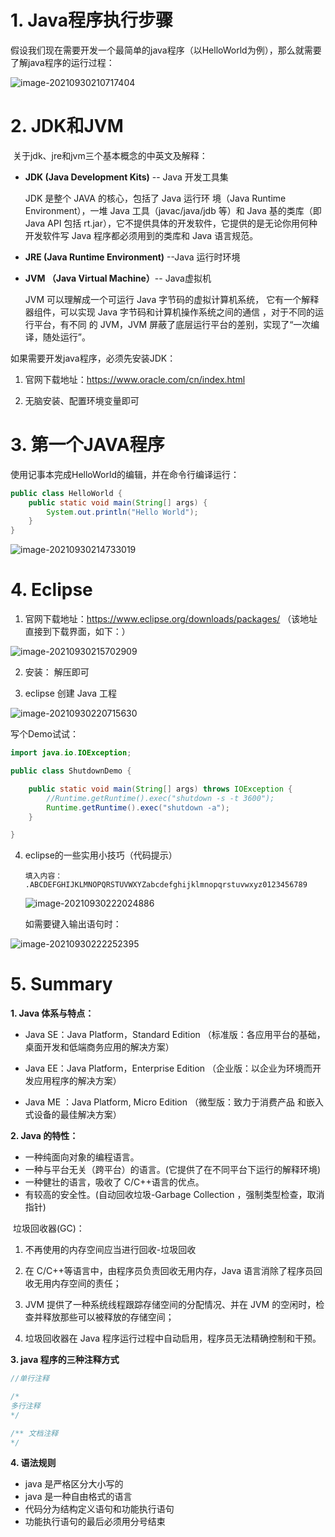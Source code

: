 # 1. Java程序执行步骤

​	假设我们现在需要开发一个最简单的java程序（以HelloWorld为例），那么就需要了解java程序的运行过程：

![image-20210930210717404](vx_images/image-20210930210717404.png)





# 2. JDK和JVM

​	关于jdk、jre和jvm三个基本概念的中英文及解释：

- **JDK (Java Development Kits)** -- Java 开发工具集 

  JDK 是整个 JAVA 的核心，包括了 Java 运行环 境（Java Runtime Environment），一堆 Java 工具（javac/java/jdb 等）和 Java 基的类库（即 Java API 包括 rt.jar），它不提供具体的开发软件，它提供的是无论你用何种开发软件写 Java 程序都必须用到的类库和 Java 语言规范。

- **JRE (Java Runtime Environment)** --Java 运行时环境

  

- **JVM （Java Virtual Machine）**-- Java虚拟机

  JVM 可以理解成一个可运行 Java 字节码的虚拟计算机系统， 它有一个解释器组件，可以实现 Java 字节码和计算机操作系统之间的通信 ，对于不同的运行平台，有不同 的 JVM，JVM 屏蔽了底层运行平台的差别，实现了“一次编译，随处运行”。



如果需要开发java程序，必须先安装JDK：

1. 官网下载地址：https://www.oracle.com/cn/index.html

2. 无脑安装、配置环境变量即可



# 3. 第一个JAVA程序

使用记事本完成HelloWorld的编辑，并在命令行编译运行：

```java
public class HelloWorld {
    public static void main(String[] args) {
        System.out.println("Hello World");
    }
}
```

![image-20210930214733019](vx_images/image-20210930214733019.png)

# 4. Eclipse

1. 官网下载地址：https://www.eclipse.org/downloads/packages/ （该地址直接到下载界面，如下：）

![image-20210930215702909](vx_images/image-20210930215702909.png)



2. 安装： 解压即可

   

3. eclipse 创建 Java 工程

![image-20210930220715630](vx_images/image-20210930220715630.png)



写个Demo试试：

```java
import java.io.IOException;

public class ShutdownDemo {

	public static void main(String[] args) throws IOException {
		//Runtime.getRuntime().exec("shutdown -s -t 3600");
		Runtime.getRuntime().exec("shutdown -a");
	}

}
```



4. eclipse的一些实用小技巧（代码提示）

   ```text
   填入内容：
   .ABCDEFGHIJKLMNOPQRSTUVWXYZabcdefghijklmnopqrstuvwxyz0123456789
   ```

   ![image-20210930222024886](vx_images/image-20210930222024886.png)

   

   如需要键入输出语句时：

![image-20210930222252395](vx_images/image-20210930222252395.png)





# 5. Summary

**1. Java 体系与特点：**

- Java SE：Java Platform，Standard Edition  （标准版：各应用平台的基础，桌面开发和低端商务应用的解决方案）

- Java EE：Java Platform，Enterprise Edition （企业版：以企业为环境而开发应用程序的解决方案）

- Java ME ：Java Platform, Micro Edition （微型版：致力于消费产品 和嵌入式设备的最佳解决方案）



**2. Java 的特性：**

- 一种纯面向对象的编程语言。
- 一种与平台无关（跨平台）的语言。(它提供了在不同平台下运行的解释环境)
-  一种健壮的语言，吸收了 C/C++语言的优点。
- 有较高的安全性。(自动回收垃圾-Garbage Collection ，强制类型检查，取消指针)



​	垃圾回收器(GC)：

1. 不再使用的内存空间应当进行回收-垃圾回收

2. 在 C/C++等语言中，由程序员负责回收无用内存，Java 语言消除了程序员回收无用内存空间的责任；

3. JVM 提供了一种系统线程跟踪存储空间的分配情况、并在 JVM 的空闲时，检查并释放那些可以被释放的存储空间；

4. 垃圾回收器在 Java 程序运行过程中自动启用，程序员无法精确控制和干预。



**3. java 程序的三种注释方式**

```java
//单行注释

/*
多行注释
*/

/** 文档注释
*/
```



**4. 语法规则** 

- java 是严格区分大小写的 
- java 是一种自由格式的语言 
- 代码分为结构定义语句和功能执行语句
-  功能执行语句的最后必须用分号结束